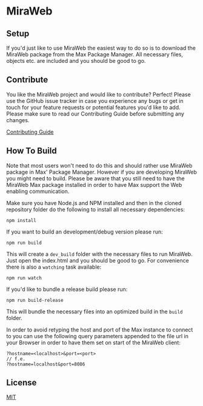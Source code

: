 MiraWeb
=============

## Setup

If you'd just like to use MiraWeb the easiest way to do so is to download the MiraWeb package from the Max Package Manager. All necessary files, objects etc. are included and you should be good to go.

## Contribute

You like the MiraWeb project and would like to contribute? Perfect! Please use the GitHub issue tracker in case you experience any bugs or get in touch for your feature requests or potential features you'd like to add. Please make sure to read our Contributing Guide before submitting any changes.

[Contributing Guide](CONTRIBUTING.md)

## How To Build

Note that most users won't need to do this and should rather use MiraWeb package in Max' Package Manager. However if you are developing MiraWeb you might need to build. Please be aware that you still need to have the MiraWeb
Max package installed in order to have Max support the Web enabling communication.

Make sure you have Node.js and NPM installed and then in the cloned repository folder do the following to install all necessary dependencies:

	npm install

If you want to build an development/debug version please run:

	npm run build

This will create a `dev_build` folder with the necessary files to run MiraWeb. Just open the index.html and you should be good to go. For convenience there is also a `watching` task available:

	npm run watch

If you'd like to bundle a release build please run:

	npm run build-release

This will bundle the necessary files into an optimized build in the `build` folder.

In order to avoid retyping the host and port of the Max instance to connect to you can use the following query parameters appended to the file url in your Browser in order to have them set on start of the MiraWeb client:

	?hostname=<localhost>&port=<port>
	// f.e.
	?hostname=localhost&port=8086

## License

[MIT](LICENSE)
